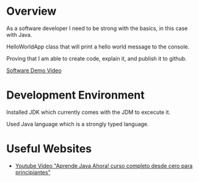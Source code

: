 # Overview

As a software developer I need to be strong with the basics, in this case with Java.

HelloWorldApp class that will print a hello world message to the console.

Proving that I am able to create code, explain it, and publish it to github.

[Software Demo Video](https://www.youtube.com/watch?v=KNSVeAcxkbc)

# Development Environment

Installed JDK which currently comes with the JDM to excecute it.

Used Java language which is a strongly typed language.

# Useful Websites

- [Youtube Video "Aprende Java Ahora! curso completo desde cero para principiantes"](https://www.youtube.com/watch?v=b0NHh8RNWK4)
